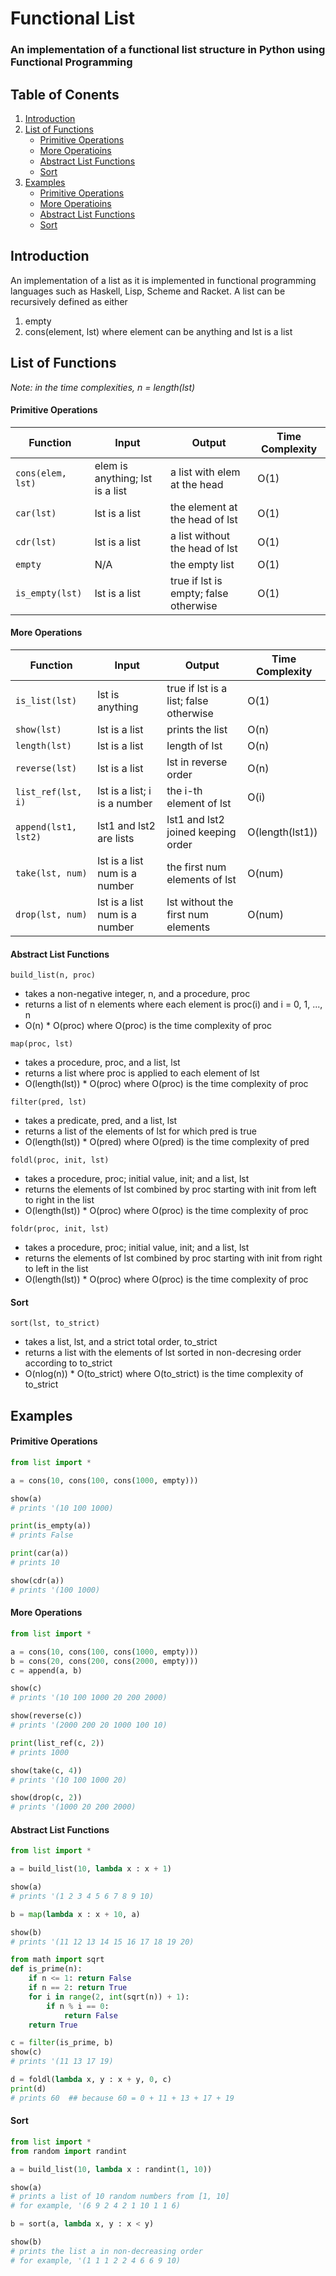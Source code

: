# Functional List

### An implementation of a functional list structure in Python using Functional Programming

## Table of Conents
1. [Introduction](#introduction)
2. [List of Functions](#list-of-functions)
	- [Primitive Operations](#primitive-operations)
	- [More Operatioins](#more-operations)
	- [Abstract List Functions](#abstract-list-functions)
	- [Sort](#sort)
3. [Examples](#Examples)
	- [Primitive Operations](#primitive-operations)
	- [More Operatioins](#more-operations)
	- [Abstract List Functions](#abstract-list-functions)
	- [Sort](#sort) 

## Introduction

An implementation of a list as it is implemented in functional programming languages such as Haskell, Lisp, Scheme and Racket.
A list can be recursively defined as either
1. empty
2. cons(element, lst) where element can be anything and lst is a list

## List of Functions

*Note: in the time complexities, n = length(lst)*

#### Primitive Operations

|Function           |Input                           |Output                                |Time Complexity |
|-------------------|--------------------------------|--------------------------------------|----------------|
|`cons(elem, lst)`  |elem is anything; lst is a list |a list with elem at the head          |O(1)            |
|`car(lst)`         |lst is a list                   |the element at the head of lst        |O(1)            |
|`cdr(lst)`         |lst is a list                   |a list without the head of lst        |O(1)            |
|`empty`            |N/A                             |the empty list                        |O(1)            |
|`is_empty(lst)`    |lst is a list                   |true if lst is empty; false otherwise |O(1)            |


#### More Operations
|Function            |Input                                 |Output                                 |Time Complexity |
|--------------------|--------------------------------------|---------------------------------------|----------------|
|`is_list(lst)`      |lst is anything                       |true if lst is a list; false otherwise |O(1)            |
|`show(lst)`         |lst is a list                         |prints the list                        |O(n)            |
|`length(lst)`       |lst is a list                         |length of lst                          |O(n)            |
|`reverse(lst)`      |lst is a list                         |lst in reverse order                   |O(n)            |
|`list_ref(lst, i)`  |lst is a list; i is a number          |the i-th element of lst                |O(i)            |
|`append(lst1, lst2)`|lst1 and lst2 are lists               |lst1 and lst2 joined keeping order     |O(length(lst1)) |
|`take(lst, num)`    |lst is a list num is a number         |the first num elements of lst          |O(num)          |
|`drop(lst, num)`    |lst is a list num is a number         |lst without the first num elements     |O(num)          |

#### Abstract List Functions

`build_list(n, proc)`
- takes a non-negative integer, n, and a procedure, proc
- returns a list of n elements where each element is proc(i) and i = 0, 1, ..., n
- O(n) * O(proc) where O(proc) is the time complexity of proc

`map(proc, lst)`
- takes a procedure, proc, and a list, lst
- returns a list where proc is applied to each element of lst
- O(length(lst)) * O(proc) where O(proc) is the time complexity of proc

`filter(pred, lst)`
- takes a predicate, pred, and a list, lst
- returns a list of the elements of lst for which pred is true
- O(length(lst)) * O(pred) where O(pred) is the time complexity of pred

`foldl(proc, init, lst)`
- takes a procedure, proc; initial value, init; and a list, lst
- returns the elements of lst combined by proc starting with init from left to right in the list
- O(length(lst)) * O(proc) where O(proc) is the time complexity of proc

`foldr(proc, init, lst)`
- takes a procedure, proc; initial value, init; and a list, lst
- returns the elements of lst combined by proc starting with init from right to left in the list
- O(length(lst)) * O(proc) where O(proc) is the time complexity of proc

#### Sort

`sort(lst, to_strict)`
- takes a list, lst, and a strict total order, to_strict
- returns a list with the elements of lst sorted in non-decresing order according to to_strict
- O(nlog(n)) * O(to_strict) where O(to_strict) is the time complexity of to_strict

## Examples

#### Primitive Operations

```python
from list import *

a = cons(10, cons(100, cons(1000, empty)))

show(a) 
# prints '(10 100 1000)

print(is_empty(a))
# prints False

print(car(a))
# prints 10

show(cdr(a))
# prints '(100 1000)
```

#### More Operations

```python
from list import *

a = cons(10, cons(100, cons(1000, empty)))
b = cons(20, cons(200, cons(2000, empty)))
c = append(a, b)

show(c)
# prints '(10 100 1000 20 200 2000)

show(reverse(c))
# prints '(2000 200 20 1000 100 10)

print(list_ref(c, 2))
# prints 1000

show(take(c, 4))
# prints '(10 100 1000 20)

show(drop(c, 2))
# prints '(1000 20 200 2000)
```

#### Abstract List Functions

```python
from list import *

a = build_list(10, lambda x : x + 1)

show(a)
# prints '(1 2 3 4 5 6 7 8 9 10)

b = map(lambda x : x + 10, a)

show(b)
# prints '(11 12 13 14 15 16 17 18 19 20)

from math import sqrt
def is_prime(n):
	if n <= 1: return False
	if n == 2: return True
	for i in range(2, int(sqrt(n)) + 1):
		if n % i == 0:
			return False
	return True

c = filter(is_prime, b)
show(c)
# prints '(11 13 17 19)

d = foldl(lambda x, y : x + y, 0, c)
print(d)
# prints 60  ## because 60 = 0 + 11 + 13 + 17 + 19
```

#### Sort

```python
from list import *
from random import randint

a = build_list(10, lambda x : randint(1, 10))

show(a)
# prints a list of 10 random numbers from [1, 10]
# for example, '(6 9 2 4 2 1 10 1 1 6)

b = sort(a, lambda x, y : x < y)

show(b)
# prints the list a in non-decreasing order
# for example, '(1 1 1 2 2 4 6 6 9 10)
```